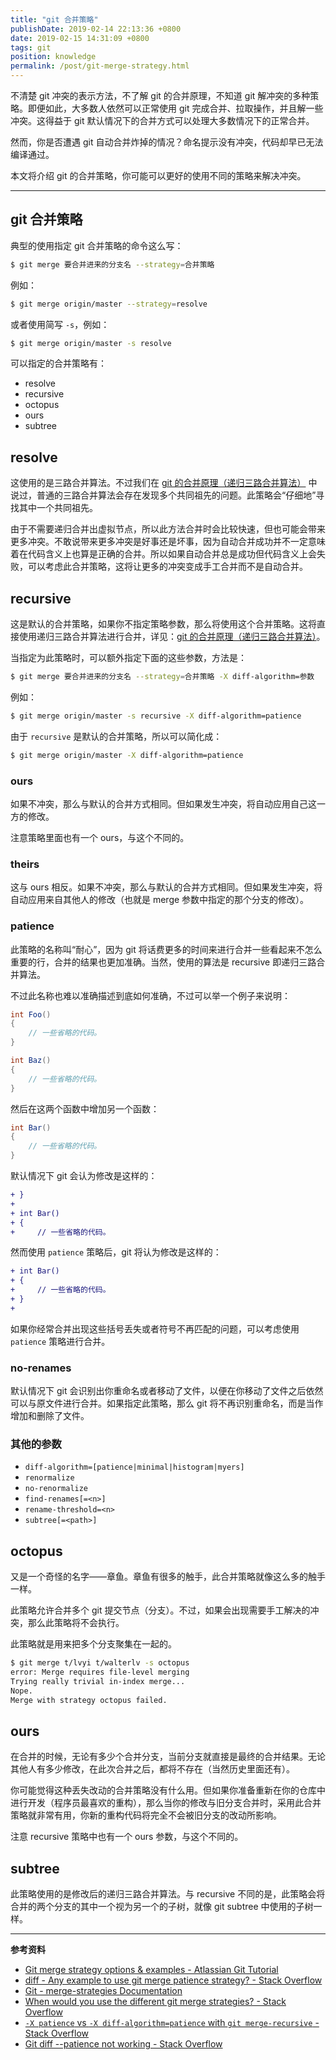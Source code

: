 ```yaml
---
title: "git 合并策略"
publishDate: 2019-02-14 22:13:36 +0800
date: 2019-02-15 14:31:09 +0800
tags: git
position: knowledge
permalink: /post/git-merge-strategy.html
---
```


不清楚 git 冲突的表示方法，不了解 git 的合并原理，不知道 git 解冲突的多种策略。即便如此，大多数人依然可以正常使用 git 完成合并、拉取操作，并且解一些冲突。这得益于 git 默认情况下的合并方式可以处理大多数情况下的正常合并。

然而，你是否遭遇 git 自动合并炸掉的情况？命名提示没有冲突，代码却早已无法编译通过。

本文将介绍 git 的合并策略，你可能可以更好的使用不同的策略来解决冲突。

---

<div id="toc"></div>

## git 合并策略

典型的使用指定 git 合并策略的命令这么写：

```bash
$ git merge 要合并进来的分支名 --strategy=合并策略
```

例如：

```bash
$ git merge origin/master --strategy=resolve
```

或者使用简写 `-s`，例如：

```bash
$ git merge origin/master -s resolve
```

可以指定的合并策略有：

- resolve
- recursive
- octopus
- ours
- subtree

## resolve

这使用的是三路合并算法。不过我们在 [git 的合并原理（递归三路合并算法）](/post/git-merge-principle) 中说过，普通的三路合并算法会存在发现多个共同祖先的问题。此策略会“仔细地”寻找其中一个共同祖先。

由于不需要递归合并出虚拟节点，所以此方法合并时会比较快速，但也可能会带来更多冲突。不敢说带来更多冲突是好事还是坏事，因为自动合并成功并不一定意味着在代码含义上也算是正确的合并。所以如果自动合并总是成功但代码含义上会失败，可以考虑此合并策略，这将让更多的冲突变成手工合并而不是自动合并。

## recursive

这是默认的合并策略，如果你不指定策略参数，那么将使用这个合并策略。这将直接使用递归三路合并算法进行合并，详见：[git 的合并原理（递归三路合并算法）](/post/git-merge-principle)。

当指定为此策略时，可以额外指定下面的这些参数，方法是：

```bash
$ git merge 要合并进来的分支名 --strategy=合并策略 -X diff-algorithm=参数
```

例如：

```bash
$ git merge origin/master -s recursive -X diff-algorithm=patience
```

由于 `recursive` 是默认的合并策略，所以可以简化成：

```bash
$ git merge origin/master -X diff-algorithm=patience
```

### ours

如果不冲突，那么与默认的合并方式相同。但如果发生冲突，将自动应用自己这一方的修改。

注意策略里面也有一个 ours，与这个不同的。

### theirs

这与 ours 相反。如果不冲突，那么与默认的合并方式相同。但如果发生冲突，将自动应用来自其他人的修改（也就是 merge 参数中指定的那个分支的修改）。

### patience

此策略的名称叫“耐心”，因为 git 将话费更多的时间来进行合并一些看起来不怎么重要的行，合并的结果也更加准确。当然，使用的算法是 recursive 即递归三路合并算法。

不过此名称也难以准确描述到底如何准确，不过可以举一个例子来说明：

```csharp
int Foo()
{
    // 一些省略的代码。
}

int Baz()
{
    // 一些省略的代码。
}
```

然后在这两个函数中增加另一个函数：

```csharp
int Bar()
{
    // 一些省略的代码。
}
```

默认情况下 git 会认为修改是这样的：

```diff
+ }
+
+ int Bar()
+ {
+     // 一些省略的代码。
```

然而使用 `patience` 策略后，git 将认为修改是这样的：

```diff
+ int Bar()
+ {
+     // 一些省略的代码。
+ }
+
```

如果你经常合并出现这些括号丢失或者符号不再匹配的问题，可以考虑使用 `patience` 策略进行合并。

### no-renames

默认情况下 git 会识别出你重命名或者移动了文件，以便在你移动了文件之后依然可以与原文件进行合并。如果指定此策略，那么 git 将不再识别重命名，而是当作增加和删除了文件。

### 其他的参数

- `diff-algorithm=[patience|minimal|histogram|myers]`
- `renormalize`
- `no-renormalize`
- `find-renames[=<n>]`
- `rename-threshold=<n>`
- `subtree[=<path>]`

## octopus

又是一个奇怪的名字——章鱼。章鱼有很多的触手，此合并策略就像这么多的触手一样。

此策略允许合并多个 git 提交节点（分支）。不过，如果会出现需要手工解决的冲突，那么此策略将不会执行。

此策略就是用来把多个分支聚集在一起的。

```bash
$ git merge t/lvyi t/walterlv -s octopus
error: Merge requires file-level merging
Trying really trivial in-index merge...
Nope.
Merge with strategy octopus failed.
```

## ours

在合并的时候，无论有多少个合并分支，当前分支就直接是最终的合并结果。无论其他人有多少修改，在此次合并之后，都将不存在（当然历史里面还有）。

你可能觉得这种丢失改动的合并策略没有什么用。但如果你准备重新在你的仓库中进行开发（程序员最喜欢的重构），那么当你的修改与旧分支合并时，采用此合并策略就非常有用，你新的重构代码将完全不会被旧分支的改动所影响。

注意 recursive 策略中也有一个 ours 参数，与这个不同的。

## subtree

此策略使用的是修改后的递归三路合并算法。与 recursive 不同的是，此策略会将合并的两个分支的其中一个视为另一个的子树，就像 git subtree 中使用的子树一样。

---

**参考资料**

- [Git merge strategy options & examples - Atlassian Git Tutorial](https://www.atlassian.com/git/tutorials/using-branches/merge-strategy)
- [diff - Any example to use git merge patience strategy? - Stack Overflow](https://stackoverflow.com/questions/47146379/any-example-to-use-git-merge-patience-strategy?noredirect=1&lq=1)
- [Git - merge-strategies Documentation](https://git-scm.com/docs/merge-strategies)
- [When would you use the different git merge strategies? - Stack Overflow](https://stackoverflow.com/a/366940/6233938)
- [`-X patience` vs `-X diff-algorithm=patience` with `git merge-recursive` - Stack Overflow](https://stackoverflow.com/a/50359017/6233938)
- [Git diff --patience not working - Stack Overflow](https://stackoverflow.com/q/23870235/6233938)

